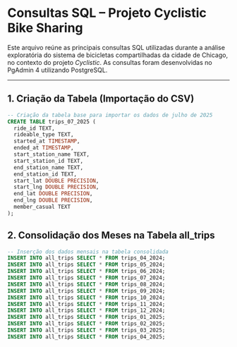 # Consultas SQL – Projeto Cyclistic Bike Sharing

Este arquivo reúne as principais consultas SQL utilizadas durante a análise exploratória do sistema de bicicletas compartilhadas da cidade de Chicago, no contexto do projeto *Cyclistic*. As consultas foram desenvolvidas no PgAdmin 4 utilizando PostgreSQL.

---

##  1. Criação da Tabela (Importação do CSV)

```sql
-- Criação da tabela base para importar os dados de julho de 2025
CREATE TABLE trips_07_2025 (
  ride_id TEXT,
  rideable_type TEXT,
  started_at TIMESTAMP,
  ended_at TIMESTAMP, 
  start_station_name TEXT, 
  start_station_id TEXT,
  end_station_name TEXT,
  end_station_id TEXT,
  start_lat DOUBLE PRECISION,
  start_lng DOUBLE PRECISION,
  end_lat DOUBLE PRECISION,
  end_lng DOUBLE PRECISION,
  member_casual TEXT
);
```
## 2. Consolidação dos Meses na Tabela all_trips

```sql
-- Inserção dos dados mensais na tabela consolidada
INSERT INTO all_trips SELECT * FROM trips_04_2024;
INSERT INTO all_trips SELECT * FROM trips_05_2024;
INSERT INTO all_trips SELECT * FROM trips_06_2024;
INSERT INTO all_trips SELECT * FROM trips_07_2024;
INSERT INTO all_trips SELECT * FROM trips_08_2024;
INSERT INTO all_trips SELECT * FROM trips_09_2024;
INSERT INTO all_trips SELECT * FROM trips_10_2024;
INSERT INTO all_trips SELECT * FROM trips_11_2024;
INSERT INTO all_trips SELECT * FROM trips_12_2024;
INSERT INTO all_trips SELECT * FROM trips_01_2025;
INSERT INTO all_trips SELECT * FROM trips_02_2025;
INSERT INTO all_trips SELECT * FROM trips_03_2025;
INSERT INTO all_trips SELECT * FROM trips_04_2025;
```


